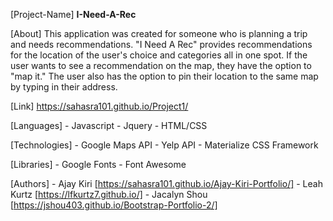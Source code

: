 [Project-Name] **I-Need-A-Rec**

[About] This application was created for someone who is planning a trip and needs recommendations. "I Need A Rec" provides recommendations for the location of the user's choice and categories all in one spot. If the user wants to see a recommendation on the map, they have the option to "map it." The user also has the option to pin their location to the same map by typing in their address.

[Link] https://sahasra101.github.io/Project1/

[Languages]
    - Javascript
    - Jquery
    - HTML/CSS

[Technologies]
    - Google Maps API
    - Yelp API
    - Materialize CSS Framework

[Libraries]
    - Google Fonts
    - Font Awesome

[Authors]
    - Ajay Kiri [https://sahasra101.github.io/Ajay-Kiri-Portfolio/]
    - Leah Kurtz [https://lfkurtz7.github.io/] 
    - Jacalyn Shou [https://jshou403.github.io/Bootstrap-Portfolio-2/]
